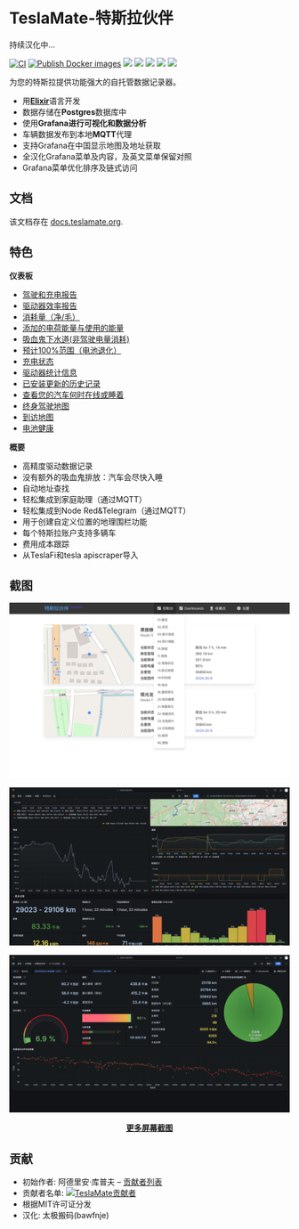 # TeslaMate-特斯拉伙伴
持续汉化中...

[![CI](https://github.com/teslamate-org/teslamate/actions/workflows/elixir.yml/badge.svg)](https://github.com/teslamate-org/teslamate/actions/workflows/elixir.yml)
[![Publish Docker images](https://github.com/teslamate-org/teslamate/actions/workflows/buildx.yml/badge.svg)](https://github.com/teslamate-org/teslamate/actions/workflows/buildx.yml)
[![](https://coveralls.io/repos/github/teslamate-org/teslamate/badge.svg?branch=master)](https://coveralls.io/github/teslamate-org/teslamate?branch=master)
[![](https://img.shields.io/docker/v/teslamate/teslamate/latest)](https://hub.docker.com/r/teslamate/teslamate)
[![](https://img.shields.io/docker/image-size/teslamate/teslamate/latest)](https://hub.docker.com/r/teslamate/teslamate)
[![](https://img.shields.io/docker/pulls/teslamate/teslamate?color=%23099cec)](https://hub.docker.com/r/teslamate/teslamate)
[![](https://img.shields.io/badge/Donate-PayPal-ff69b4.svg)](https://www.paypal.com/cgi-bin/webscr?cmd=_s-xclick&hosted_button_id=YE4CPXRAV9CVL&source=url)

为您的特斯拉提供功能强大的自托管数据记录器。

- 用[**Elixir**](https://elixir-lang.org/)语言开发
- 数据存储在**Postgres**数据库中
- 使用**Grafana进行可视化和数据分析**
- 车辆数据发布到本地**MQTT**代理
- 支持Grafana在中国显示地图及地址获取
- 全汉化Grafana菜单及内容，及英文菜单保留对照
- Grafana菜单优化排序及链式访问

## 文档

该文档存在 [docs.teslamate.org](https://docs.teslamate.org/).

## 特色

**仪表板**

- [驾驶和充电报告](https://docs.teslamate.org/docs/screenshots#charging-details)
- [驱动器效率报告](https://docs.teslamate.org/docs/screenshots#efficiency)
- [消耗量（净/毛）](https://docs.teslamate.org/docs/screenshots#efficiency)
- [添加的电荷能量与使用的能量](https://docs.teslamate.org/docs/screenshots#charges)
- [吸血鬼下水道(非驾驶电量消耗)](https://docs.teslamate.org/docs/screenshots#vampire-drain)
- [预计100%范围（电池退化）](https://docs.teslamate.org/docs/screenshots#projected-range)
- [充电状态](https://docs.teslamate.org/docs/screenshots#charging-stats)
- [驱动器统计信息](https://docs.teslamate.org/docs/screenshots#drive-stats)
- [已安装更新的历史记录](https://docs.teslamate.org/docs/screenshots#updates)
- [查看您的汽车何时在线或睡着](https://docs.teslamate.org/docs/screenshots#states)
- [终身驾驶地图](https://docs.teslamate.org/docs/screenshots/#lifetime-driving-map)
- [到访地图](https://docs.teslamate.org/docs/screenshots/#visited-addresses)
- [电池健康](https://docs.teslamate.org/docs/screenshots/#battery-health)

**概要**

- 高精度驱动数据记录
- 没有额外的吸血鬼排放：汽车会尽快入睡
- 自动地址查找
- 轻松集成到家庭助理（通过MQTT）
- 轻松集成到Node Red&Telegram（通过MQTT）
- 用于创建自定义位置的地理围栏功能
- 每个特斯拉账户支持多辆车
- 费用成本跟踪
- 从TeslaFi和tesla apiscraper导入

## 截图

![网页界面](/website/static/screenshots/web_interface_cn.png) 

![驱动器详细信息](/website/static/screenshots/drive_cn.png)

![电池健康状况](/website/static/screenshots/battery-health_cn.png)

<p align="center">
  <strong><a href="https://docs.teslamate.org/docs/screenshots">更多屏幕截图</a></strong>
</p>

## 贡献

- 初始作者: 阿德里安·库普夫 – [贡献者列表](https://github.com/teslamate-org/teslamate/graphs/contributors)
- 贡献者名单:
<a href="https://github.com/teslamate-org/teslamate/graphs/contributors"><img src="https://contrib.rocks/image?repo=teslamate-org/teslamate"  alt="TeslaMate贡献者"/></a>
- 根据MIT许可证分发
- 汉化: 太极搬码(bawfnje)


